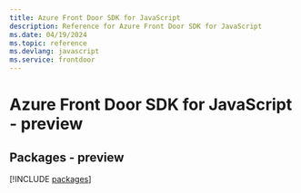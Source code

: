 ```yaml
---
title: Azure Front Door SDK for JavaScript
description: Reference for Azure Front Door SDK for JavaScript
ms.date: 04/19/2024
ms.topic: reference
ms.devlang: javascript
ms.service: frontdoor
---
```

# Azure Front Door SDK for JavaScript - preview
## Packages - preview
[!INCLUDE [packages](front-door-index.md)]